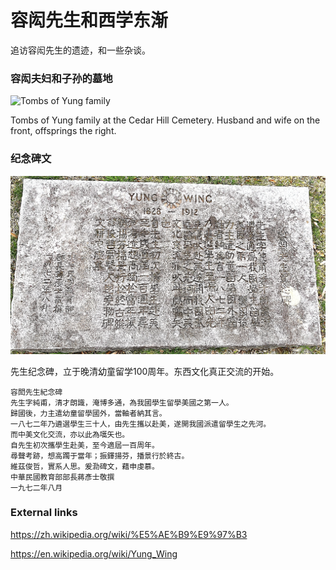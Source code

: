 # 容闳先生和西学东渐

追访容闳先生的遗迹，和一些杂谈。

### 容闳夫妇和子孙的墓地

![Tombs of Yung family](docs/photos/yung_family_group_20240421.jpg)

Tombs of Yung family at the Cedar Hill Cemetery. Husband and wife on the front, offsprings the right.

### 纪念碑文

![100 years memorial](docs/photos/jiang1972.jpg)

先生纪念碑，立于晚清幼童留学100周年。东西文化真正交流的开始。
```
容閎先生紀念碑
先生字純甫，清才朗識，淹博多通，為我國學生留學美國之第一人。
歸國後，力主遣幼童留學國外，當軸者納其言。
一八七二年乃遴選學生三十人，由先生攜以赴美，遂開我國派遣留學生之先河。
而中美文化交流，亦以此為嚆矢也。
自先生初次攜學生赴美，至今適屆一百周年。
尋聲考跡，想高躅于當年；振鐸揚芬，播景行於終古。
維茲俊哲，實系人思。爰泐碑文，藉申虔慕。
中華民國教育部部長蔣彥士敬撰
一九七二年八月
```

### External links

https://zh.wikipedia.org/wiki/%E5%AE%B9%E9%97%B3

https://en.wikipedia.org/wiki/Yung_Wing


